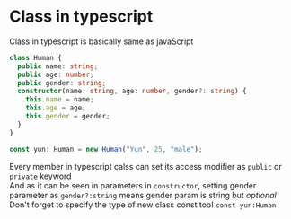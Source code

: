 # Class in typescript

Class in typescript is basically same as javaScript

```ts
class Human {
  public name: string;
  public age: number;
  public gender: string;
  constructor(name: string, age: number, gender?: string) {
    this.name = name;
    this.age = age;
    this.gender = gender;
  }
}

const yun: Human = new Human("Yun", 25, "male");
```

Every member in typescript calss can set its access modifier as `public` or `private` keyword  
And as it can be seen in parameters in `constructor`, setting gender parameter as `gender?:string` means gender param is string but _optional_  
Don't forget to specify the type of new class const too! `const yun:Human`
